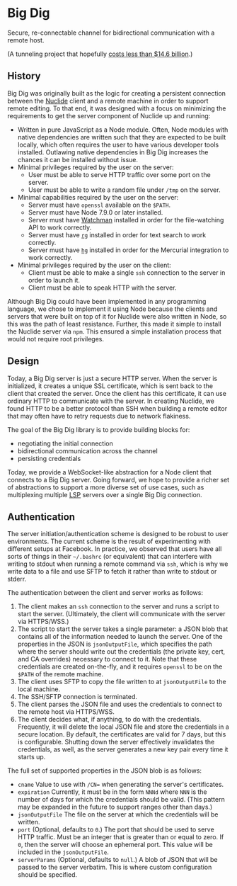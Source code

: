 # Big Dig

Secure, re-connectable channel for bidirectional communication with a remote host.

(A tunneling project that hopefully [costs less than $14.6 billion](
https://en.wikipedia.org/wiki/Big_Dig).)

## History

Big Dig was originally built as the logic for creating a persistent connection
between the [Nuclide](https://nuclide.io/) client and a remote machine in order
to support remote editing. To that end, it was designed with a focus on
minimizing the requirements to get the server component of Nuclide up and
running:

* Written in pure JavaScript as a Node module. Often, Node modules with native
dependencies are
written such that they are expected to be built locally, which often requires
the user to have various developer tools installed. Outlawing native
dependencies in Big Dig increases the chances it can be installed without issue.
* Minimal privileges required by the user on the server:
  * User must be able to serve HTTP traffic over some port on the server.
  * User must be able to write a random file under `/tmp` on the server.
* Minimal capabilities required by the user on the server:
  * Server must have `openssl` available on the `$PATH`.
  * Server must have Node 7.9.0 or later installed.
  * Server must have [Watchman](https://facebook.github.io/watchman/) installed
    in order for the file-watching API to work correctly.
  * Server must have [`rg`](https://github.com/BurntSushi/ripgrep) installed
    in order for text search to work correctly.
  * Server must have [`hg`](https://www.mercurial-scm.org/) installed in order
    for the Mercurial integration to work correctly.
* Minimal privileges required by the user on the client:
  * Client must be able to make a single `ssh` connection to the server in order
    to launch it.
  * Client must be able to speak HTTP with the server.

Although Big Dig could have been implemented in any programming language, we
chose to implement it using Node because the clients and servers that were built
on top of it for Nuclide were also written in Node, so this was the path of
least resistance. Further, this made it simple to install the Nuclide server
via `npm`. This ensured a simple installation process that would not require root
privileges.

## Design

Today, a Big Dig server is just a secure HTTP server. When the server is
initialized, it creates a unique SSL certificate, which is sent back to the client
that created the server. Once the client has this certificate, it can use
ordinary HTTP to communicate with the server. In creating Nuclide, we found HTTP
to be a better protocol than SSH when building a remote editor that may often
have to retry requests due to network flakiness.

The goal of the Big Dig library is to provide building blocks for:
* negotiating the initial connection
* bidirectional communication across the channel
* persisting credentials

Today, we provide a WebSocket-like abstraction for a Node client that connects
to a Big Dig server. Going forward, we hope to provide a richer set of
abstractions to support a more diverse set of use cases, such as multiplexing
multiple [LSP](http://langserver.org/) servers over a single Big Dig connection.

## Authentication

The server initiation/authentication scheme is designed to be robust to user
environments. The current scheme is the result of experimenting with different
setups at Facebook. In practice, we observed that users have all sorts of things
in their `~/.bashrc` (or equivalent) that can interfere with writing to stdout
when running a remote command via `ssh`, which is why we write data to a file
and use SFTP to fetch it rather than write to stdout or stderr.

The authentication between the client and server works as follows:

1. The client makes an `ssh` connection to the server and runs a script to start
the server. (Ultimately, the client will communicate  with the server via
HTTPS/WSS.)
2. The script to start the server takes a single parameter: a JSON blob that contains
all of the information needed to launch the server. One of the properties in the JSON
is `jsonOutputFile`, which specifies the path where the server should write out the credentials (the
private key, cert, and CA overrides) necessary to connect to it. Note that these credentials are
created on-the-fly, and it requires `openssl` to be on the `$PATH` of the remote machine.
3. The client uses SFTP to copy the file written to at `jsonOutputFile` to the local machine.
4. The SSH/SFTP connection is terminated.
5. The client parses the JSON file and uses the credentials to connect to the remote host via
HTTPS/WSS.
6. The client decides what, if anything, to do with the credentials. Frequently, it will delete the
local JSON file and store the credentials in a secure location. By default, the certificates are
valid for 7 days, but this is configurable. Shutting down the server effectively invalidates the
credentials, as well, as the server generates a new key pair every time it starts up.

The full set of supported properties in the JSON blob is as follows:

* `cname` Value to use with `/CN=` when generating the server's certificates.
* `expiration` Currently, it must be in the form `NNNd` where `NNN` is the number
  of days for which the credentials should be valid. (This pattern may be expanded
  in the future to support ranges other than days.)
* `jsonOutputFile` The file on the server at which the credentials will be written.
* `port` (Optional, defaults to `0`.) The port that should be used to serve HTTP traffic. Must be an integer
  that is greater than or equal to zero. If `0`, then the server will choose an
  ephemeral port. This value will be included in the `jsonOutputFile`.
* `serverParams` (Optional, defaults to `null`.) A blob of JSON that will be
  passed to the server verbatim. This is where custom configuration should be specified.
